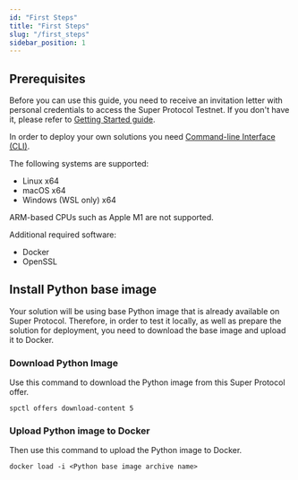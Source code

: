 ```yaml
---
id: "First Steps"
title: "First Steps"
slug: "/first_steps"
sidebar_position: 1
---
```


## Prerequisites

Before you can use this guide, you need to receive an invitation letter with personal credentials to access the Super Protocol Testnet. If you don't have it, please refer to [Getting Started guide](https://docs.dev.superprotocol.com/testnet).

In order to deploy your own solutions you need [Command-line Interface (CLI)](https://docs.dev.superprotocol.com/testnet/cli).

The following systems are supported:

- Linux x64
- macOS x64
- Windows (WSL only) x64

ARM-based CPUs such as Apple M1 are not supported.

Additional required software:

- Docker
- OpenSSL

## Install Python base image

Your solution will be using base Python image that is already available on Super Protocol. Therefore, in order to test it locally, as well as prepare the solution for deployment, you need to download the base image and upload it to Docker.

### Download Python Image

Use this command to download the Python image from this Super Protocol offer.&#x20;

```
spctl offers download-content 5
```

### Upload Python image to Docker

Then use this command to upload the Python image to Docker.

```
docker load -i <Python base image archive name>
```
